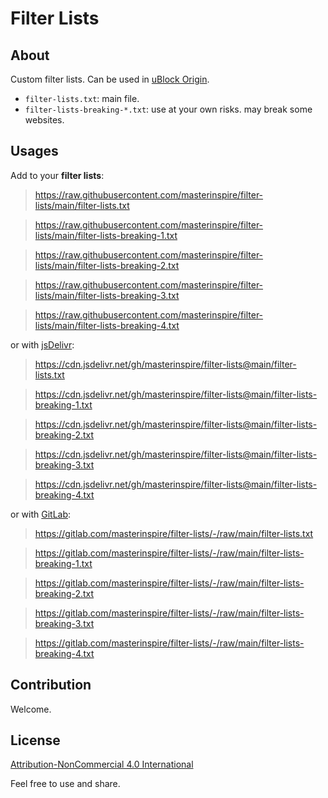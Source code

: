# Filter Lists

## About

Custom filter lists. Can be used in [uBlock Origin](https://github.com/gorhill/uBlock).

  * `filter-lists.txt`: main file.
  * `filter-lists-breaking-*.txt`: use at your own risks. may break some websites.

## Usages

Add to your **filter lists**:

> https://raw.githubusercontent.com/masterinspire/filter-lists/main/filter-lists.txt

> https://raw.githubusercontent.com/masterinspire/filter-lists/main/filter-lists-breaking-1.txt

> https://raw.githubusercontent.com/masterinspire/filter-lists/main/filter-lists-breaking-2.txt

> https://raw.githubusercontent.com/masterinspire/filter-lists/main/filter-lists-breaking-3.txt

> https://raw.githubusercontent.com/masterinspire/filter-lists/main/filter-lists-breaking-4.txt

or with [jsDelivr](https://www.jsdelivr.com/?docs=gh):

> https://cdn.jsdelivr.net/gh/masterinspire/filter-lists@main/filter-lists.txt

> https://cdn.jsdelivr.net/gh/masterinspire/filter-lists@main/filter-lists-breaking-1.txt

> https://cdn.jsdelivr.net/gh/masterinspire/filter-lists@main/filter-lists-breaking-2.txt

> https://cdn.jsdelivr.net/gh/masterinspire/filter-lists@main/filter-lists-breaking-3.txt

> https://cdn.jsdelivr.net/gh/masterinspire/filter-lists@main/filter-lists-breaking-4.txt

or with [GitLab](https://gitlab.com/masterinspire/filter-lists):

> https://gitlab.com/masterinspire/filter-lists/-/raw/main/filter-lists.txt

> https://gitlab.com/masterinspire/filter-lists/-/raw/main/filter-lists-breaking-1.txt

> https://gitlab.com/masterinspire/filter-lists/-/raw/main/filter-lists-breaking-2.txt

> https://gitlab.com/masterinspire/filter-lists/-/raw/main/filter-lists-breaking-3.txt

> https://gitlab.com/masterinspire/filter-lists/-/raw/main/filter-lists-breaking-4.txt

## Contribution

Welcome.

## License

[Attribution-NonCommercial 4.0 International](https://creativecommons.org/licenses/by-nc/4.0/)

Feel free to use and share.
